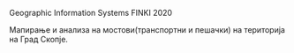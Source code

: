 Geographic Information Systems FINKI 2020

Мапирање и анализа на мостови(транспортни и пешачки) на територија на Град Скопје.
